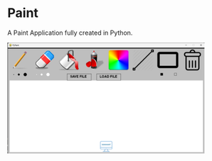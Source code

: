 # Paint

A Paint Application fully created in Python. 

[<img src=util/gui.png height=250>](util/gui.png)